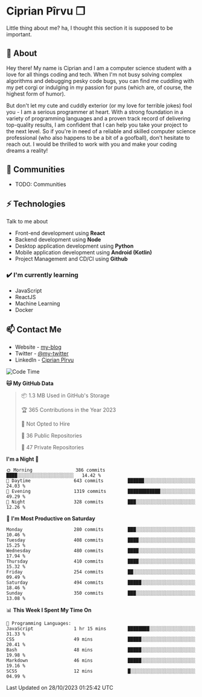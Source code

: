 # Ciprian Pîrvu ❐

Little thing about me? ha, I thought this section it is supposed to be important.

## 🧐 About

Hey there! My name is Ciprian and I am a computer science student with a love for all things coding and tech. When I'm not busy solving complex algorithms and debugging pesky code bugs, you can find me cuddling with my pet corgi or indulging in my passion for puns (which are, of course, the highest form of humor).

But don't let my cute and cuddly exterior (or my love for terrible jokes) fool you - I am a serious programmer at heart. With a strong foundation in a variety of programming languages and a proven track record of delivering top-quality results, I am confident that I can help you take your project to the next level. So if you're in need of a reliable and skilled computer science professional (who also happens to be a bit of a goofball), don't hesitate to reach out. I would be thrilled to work with you and make your coding dreams a reality!

## 👯 Communities

-   TODO: Communities

## ⚡ Technologies

Talk to me about

-   Front-end development using **React**
-   Backend development using **Node**
-   Desktop application development using **Python**
-   Mobile application development using **Android (Kotlin)**
-   Project Management and CD/CI using **Github**

### ✔️ I'm currently learning

-   JavaScript
-   ReactJS
-   Machine Learning
-   Docker

## 📫 Contact Me

-   Website - [my-blog]()
-   Twitter - [@my-twitter]()
-   LinkedIn - [Ciprian Pîrvu](https://www.linkedin.com/in/p%C3%AErvu-ciprian-cristian-4415991b1/)

<!--START_SECTION:waka-->
![Code Time](http://img.shields.io/badge/Code%20Time-1%2C795%20hrs%207%20mins-blue)

**🐱 My GitHub Data** 

> 📦 1.3 MB Used in GitHub's Storage 
 > 
> 🏆 365 Contributions in the Year 2023
 > 
> 🚫 Not Opted to Hire
 > 
> 📜 36 Public Repositories 
 > 
> 🔑 47 Private Repositories 
 > 
**I'm a Night 🦉** 

```text
🌞 Morning                386 commits         ████░░░░░░░░░░░░░░░░░░░░░   14.42 % 
🌆 Daytime                643 commits         ██████░░░░░░░░░░░░░░░░░░░   24.03 % 
🌃 Evening                1319 commits        ████████████░░░░░░░░░░░░░   49.29 % 
🌙 Night                  328 commits         ███░░░░░░░░░░░░░░░░░░░░░░   12.26 % 
```
📅 **I'm Most Productive on Saturday** 

```text
Monday                   280 commits         ███░░░░░░░░░░░░░░░░░░░░░░   10.46 % 
Tuesday                  408 commits         ████░░░░░░░░░░░░░░░░░░░░░   15.25 % 
Wednesday                480 commits         ████░░░░░░░░░░░░░░░░░░░░░   17.94 % 
Thursday                 410 commits         ████░░░░░░░░░░░░░░░░░░░░░   15.32 % 
Friday                   254 commits         ██░░░░░░░░░░░░░░░░░░░░░░░   09.49 % 
Saturday                 494 commits         █████░░░░░░░░░░░░░░░░░░░░   18.46 % 
Sunday                   350 commits         ███░░░░░░░░░░░░░░░░░░░░░░   13.08 % 
```


📊 **This Week I Spent My Time On** 

```text
💬 Programming Languages: 
JavaScript               1 hr 15 mins        ████████░░░░░░░░░░░░░░░░░   31.33 % 
CSS                      49 mins             █████░░░░░░░░░░░░░░░░░░░░   20.41 % 
Bash                     48 mins             █████░░░░░░░░░░░░░░░░░░░░   19.98 % 
Markdown                 46 mins             █████░░░░░░░░░░░░░░░░░░░░   19.16 % 
SCSS                     12 mins             █░░░░░░░░░░░░░░░░░░░░░░░░   04.99 % 
```


 Last Updated on 28/10/2023 01:25:42 UTC
<!--END_SECTION:waka-->
